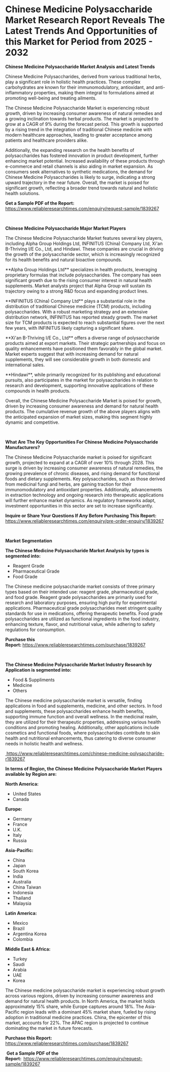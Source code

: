 <p><h1>Chinese Medicine Polysaccharide Market Research Report Reveals The Latest Trends And Opportunities of this Market for Period from 2025 - 2032</h1></p><p><strong>Chinese Medicine Polysaccharide Market Analysis and Latest Trends</strong></p>
<p><p>Chinese Medicine Polysaccharides, derived from various traditional herbs, play a significant role in holistic health practices. These complex carbohydrates are known for their immunomodulatory, antioxidant, and anti-inflammatory properties, making them integral to formulations aimed at promoting well-being and treating ailments.</p><p>The Chinese Medicine Polysaccharide Market is experiencing robust growth, driven by increasing consumer awareness of natural remedies and a growing inclination towards herbal products. The market is projected to grow at a CAGR of 9% during the forecast period. This growth is supported by a rising trend in the integration of traditional Chinese medicine with modern healthcare approaches, leading to greater acceptance among patients and healthcare providers alike.</p><p>Additionally, the expanding research on the health benefits of polysaccharides has fostered innovation in product development, further enhancing market potential. Increased availability of these products through e-commerce and retail channels is also aiding in market expansion. As consumers seek alternatives to synthetic medications, the demand for Chinese Medicine Polysaccharides is likely to surge, indicating a strong upward trajectory in the near future. Overall, the market is poised for significant growth, reflecting a broader trend towards natural and holistic health solutions.</p></p>
<p><strong>Get a Sample PDF of the Report:&nbsp;</strong> <a href="https://www.reliableresearchtimes.com/enquiry/request-sample/1839267?utm_campaign=3262&utm_medium=2&utm_source=Github&utm_content=ia&utm_term=19042025&utm_id=chinese-medicine-polysaccharide">https://www.reliableresearchtimes.com/enquiry/request-sample/1839267</a></p>
<p>&nbsp;</p>
<p><strong>Chinese Medicine Polysaccharide Major Market Players</strong></p>
<p><p>The Chinese Medicine Polysaccharide Market features several key players, including Alpha Group Holdings Ltd, INFINITUS (China) Company Ltd, Xi'an B-Thriving I/E Co., Ltd, and Hindawi. These companies are crucial in driving the growth of the polysaccharide sector, which is increasingly recognized for its health benefits and natural bioactive compounds.</p><p>**Alpha Group Holdings Ltd** specializes in health products, leveraging proprietary formulas that include polysaccharides. The company has seen significant growth due to the rising consumer interest in natural health supplements. Market analysts project that Alpha Group will sustain its trajectory owing to a strong R&D focus and expanding product lines.</p><p>**INFINITUS (China) Company Ltd** plays a substantial role in the distribution of traditional Chinese medicine (TCM) products, including polysaccharides. With a robust marketing strategy and an extensive distribution network, INFINITUS has reported steady growth. The market size for TCM products is expected to reach substantial figures over the next few years, with INFINITUS likely capturing a significant share.</p><p>**Xi'an B-Thriving I/E Co., Ltd** offers a diverse range of polysaccharide products aimed at export markets. Their strategic partnerships and focus on quality enhancements have positioned them favorably in the global market. Market experts suggest that with increasing demand for natural supplements, they will see considerable growth in both domestic and international sales.</p><p>**Hindawi**, while primarily recognized for its publishing and educational pursuits, also participates in the market for polysaccharides in relation to research and development, supporting innovative applications of these compounds in health products.</p><p>Overall, the Chinese Medicine Polysaccharide Market is poised for growth, driven by increasing consumer awareness and demand for natural health products. The cumulative revenue growth of the above players aligns with the anticipated expansion of market sizes, making this segment highly dynamic and competitive.</p></p>
<p>&nbsp;</p>
<p><strong>What Are The Key Opportunities For Chinese Medicine Polysaccharide Manufacturers?</strong></p>
<p><p>The Chinese Medicine Polysaccharide market is poised for significant growth, projected to expand at a CAGR of over 10% through 2028. This surge is driven by increasing consumer awareness of natural remedies, the growing prevalence of chronic diseases, and rising demand for functional foods and dietary supplements. Key polysaccharides, such as those derived from medicinal fungi and herbs, are gaining traction for their immunomodulatory and antioxidant properties. Additionally, advancements in extraction technology and ongoing research into therapeutic applications will further enhance market dynamics. As regulatory frameworks adapt, investment opportunities in this sector are set to increase significantly.</p></p>
<p><strong>Inquire or Share Your Questions If Any Before Purchasing This Report:</strong> <a href="https://www.reliableresearchtimes.com/enquiry/pre-order-enquiry/1839267?utm_campaign=3262&utm_medium=2&utm_source=Github&utm_content=ia&utm_term=19042025&utm_id=chinese-medicine-polysaccharide">https://www.reliableresearchtimes.com/enquiry/pre-order-enquiry/1839267</a></p>
<p>&nbsp;</p>
<p><strong>Market Segmentation</strong></p>
<p><strong>The Chinese Medicine Polysaccharide Market Analysis by types is segmented into:</strong></p>
<p><ul><li>Reagent Grade</li><li>Pharmaceutical Grade</li><li>Food Grade</li></ul></p>
<p><p>The Chinese medicine polysaccharide market consists of three primary types based on their intended use: reagent grade, pharmaceutical grade, and food grade. Reagent grade polysaccharides are primarily used for research and laboratory purposes, ensuring high purity for experimental applications. Pharmaceutical grade polysaccharides meet stringent quality standards for use in medications, offering therapeutic benefits. Food grade polysaccharides are utilized as functional ingredients in the food industry, enhancing texture, flavor, and nutritional value, while adhering to safety regulations for consumption.</p></p>
<p><strong>Purchase this Report:&nbsp;</strong><a href="https://www.reliableresearchtimes.com/purchase/1839267?utm_campaign=3262&utm_medium=2&utm_source=Github&utm_content=ia&utm_term=19042025&utm_id=chinese-medicine-polysaccharide">https://www.reliableresearchtimes.com/purchase/1839267</a></p>
<p>&nbsp;</p>
<p><strong>The Chinese Medicine Polysaccharide Market Industry Research by Application is segmented into:</strong></p>
<p><ul><li>Food & Suppliments</li><li>Medicine</li><li>Others</li></ul></p>
<p><p>The Chinese medicine polysaccharide market is versatile, finding applications in food and supplements, medicine, and other sectors. In food and supplements, these polysaccharides enhance health benefits, supporting immune function and overall wellness. In the medicinal realm, they are utilized for their therapeutic properties, addressing various health conditions and promoting healing. Additionally, other applications include cosmetics and functional foods, where polysaccharides contribute to skin health and nutritional enhancements, thus catering to diverse consumer needs in holistic health and wellness.</p></p>
<p><a href="https://www.reliableresearchtimes.com/chinese-medicine-polysaccharide-r1839267?utm_campaign=3262&utm_medium=2&utm_source=Github&utm_content=ia&utm_term=19042025&utm_id=chinese-medicine-polysaccharide">&nbsp;https://www.reliableresearchtimes.com/chinese-medicine-polysaccharide-r1839267</a></p>
<p><strong>In terms of Region, the Chinese Medicine Polysaccharide Market Players available by Region are:</strong></p>
<p>
    <p> <strong> North America: </strong>
        <ul>
            <li>United States</li>
            <li>Canada</li>
        </ul>
        </p> 
    <p> <strong> Europe: </strong>
        <ul>
            <li>Germany</li>
            <li>France</li>
            <li>U.K.</li>
            <li>Italy</li>
            <li>Russia</li>
        </ul>
        </p> 
    <p> <strong> Asia-Pacific: </strong>
        <ul>
            <li>China</li>
            <li>Japan</li>
            <li>South Korea</li>
            <li>India</li>
            <li>Australia</li>
            <li>China Taiwan</li>
            <li>Indonesia</li>
            <li>Thailand</li>
            <li>Malaysia</li>
        </ul>
        </p> 
    <p> <strong> Latin America: </strong>
        <ul>
            <li>Mexico</li>
            <li>Brazil</li>
            <li>Argentina Korea</li>
            <li>Colombia</li>
        </ul>
        </p> 
    <p> <strong> Middle East & Africa: </strong>
        <ul>
            <li>Turkey</li>
            <li>Saudi</li>
            <li>Arabia</li>
            <li>UAE</li>
            <li>Korea</li>
        </ul>
    </p>
    </p>
<p><p>The Chinese medicine polysaccharide market is experiencing robust growth across various regions, driven by increasing consumer awareness and demand for natural health products. In North America, the market holds approximately 15% share, while Europe captures around 18%. The Asia-Pacific region leads with a dominant 45% market share, fueled by rising adoption in traditional medicine practices. China, the epicenter of this market, accounts for 22%. The APAC region is projected to continue dominating the market in future forecasts.</p></p>
<p><strong>Purchase this Report: </strong><a href="https://www.reliableresearchtimes.com/purchase/1839267?utm_campaign=3262&utm_medium=2&utm_source=Github&utm_content=ia&utm_term=19042025&utm_id=chinese-medicine-polysaccharide">https://www.reliableresearchtimes.com/purchase/1839267</a></p>
<p>&nbsp;<strong>Get a Sample PDF of the Report:&nbsp;&nbsp;</strong><a href="https://www.reliableresearchtimes.com/enquiry/request-sample/1839267?utm_campaign=3262&utm_medium=2&utm_source=Github&utm_content=ia&utm_term=19042025&utm_id=chinese-medicine-polysaccharide">https://www.reliableresearchtimes.com/enquiry/request-sample/1839267</a></p>
<p><strong></strong></p>
<p><p></p><p></p><p></p></p>